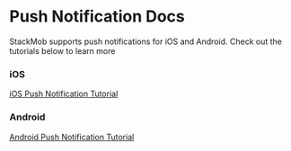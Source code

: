 Push Notification Docs
======================

StackMob supports push notifications for iOS and Android. Check out the tutorials below to learn more

### iOS

[iOS Push Notification Tutorial](https://developer.stackmob.com/ios-sdk/developer-guide#PushNotifications)

### Android

[Android Push Notification Tutorial](https://developer.stackmob.com/android-sdk/developer-guide#PushNotifications)
